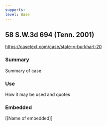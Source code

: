```yaml
---
supports: 
level: Base
---
```

## 58 S.W.3d 694 (Tenn. 2001)

https://casetext.com/case/state-v-burkhart-20

### Summary

Summary of case

### Use

How it may be used and quotes

### Embedded

[[Name of embedded]]